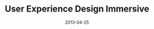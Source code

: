 ---
title: "User Experience Design Immersive"
location: "General Assembly"
date: 2013-04-25
categories: education
---